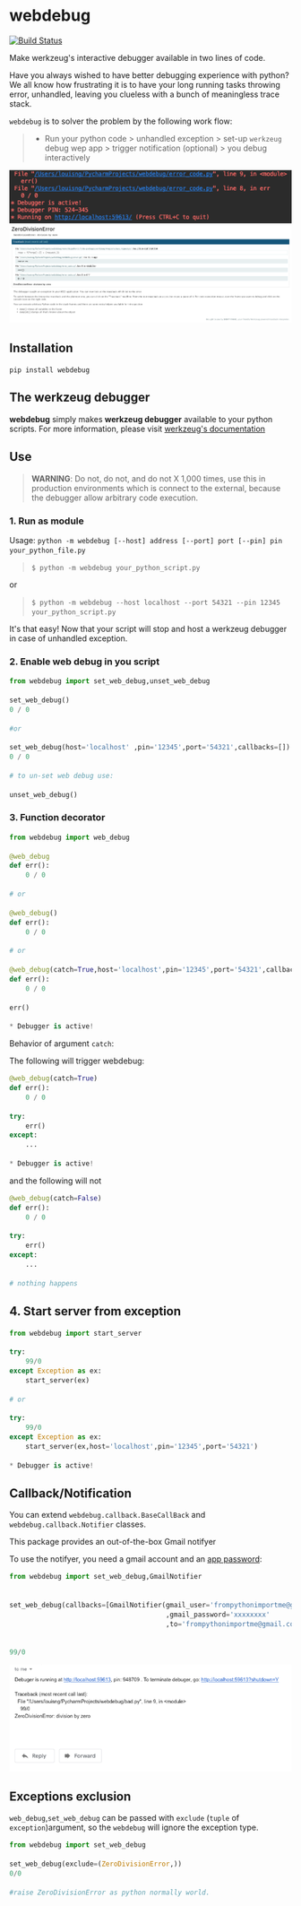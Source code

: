 # webdebug
[![Build Status](https://travis-ci.com/fpim/webdebug.svg?branch=master)](https://travis-ci.com/fpim/webdebug)

Make werkzeug's interactive debugger available in two lines of code.

Have you always wished to have better debugging experience with python? We all know how frustrating it is to
have your long running tasks throwing error, unhandled, leaving you clueless with a bunch of meaningless trace stack.

`webdebug` is to solver the problem by the following work flow:

 > - Run your python code > unhandled exception > set-up `werkzeug` debug wep app > trigger notification (optional) > you debug interactively

![screen](https://raw.githubusercontent.com/fpim/webdebug/master/screen1.png)
![screen2](https://raw.githubusercontent.com/fpim/webdebug/master/screen2.png)

## Installation

`pip install webdebug`

## The werkzeug debugger

**webdebug** simply makes **werkzeug debugger** available to your python scripts. For more information, please visit
[werkzeug's documentation](https://werkzeug.palletsprojects.com/en/1.0.x/debug/)

## Use

> **WARNING**: Do not, do not, and do not X 1,000 times, use this in production environments which is connect to the
> external, because the debugger allow arbitrary code execution.

### 1. Run as module

Usage: `python -m webdebug [--host] address [--port] port [--pin] pin your_python_file.py`

> `$ python -m webdebug your_python_script.py`

or

> `$ python -m webdebug --host localhost --port 54321 --pin 12345 your_python_script.py`

It's that easy! Now that your script will stop and host a werkzeug debugger in case of unhandled exception.

### 2. Enable web debug in you script

```python
from webdebug import set_web_debug,unset_web_debug

set_web_debug()
0 / 0

#or

set_web_debug(host='localhost' ,pin='12345',port='54321',callbacks=[])
0 / 0

# to un-set web debug use:

unset_web_debug()

```

### 3. Function decorator

```python
from webdebug import web_debug

@web_debug
def err():
    0 / 0

# or

@web_debug()
def err():
    0 / 0

# or

@web_debug(catch=True,host='localhost',pin='12345',port='54321',callbacks=[])
def err():
    0 / 0
 
err()

* Debugger is active!
```
Behavior of argument `catch`:

The following will trigger webdebug:
```python
@web_debug(catch=True)
def err():
    0 / 0

try:
    err()
except:
    ...

* Debugger is active!
```

and the following will not
```python
@web_debug(catch=False)
def err():
    0 / 0

try:
    err()
except:
    ...

# nothing happens
```

## 4. Start server from exception


```python
from webdebug import start_server

try:
    99/0
except Exception as ex:
    start_server(ex)

# or

try:
    99/0
except Exception as ex:
    start_server(ex,host='localhost',pin='12345',port='54321')

* Debugger is active!
```

## Callback/Notification
You can extend `webdebug.callback.BaseCallBack` and `webdebug.callback.Notifier` classes.

This package provides an out-of-the-box Gmail notifyer

To use the notifyer, you need a gmail account and an [app password](https://support.google.com/accounts/answer/185833):


```python
from webdebug import set_web_debug,GmailNotifier


set_web_debug(callbacks=[GmailNotifier(gmail_user='frompythonimportme@gmail.com'
                                       ,gmail_password='xxxxxxxx'
                                       ,to='frompythonimportme@gmail.com')])


99/0

```
![screen3](https://raw.githubusercontent.com/fpim/webdebug/master/screen3.png)

## Exceptions exclusion

`web_debug`,`set_web_debug` can be passed with `exclude` (`tuple` of `exception`)argument, 
so the `webdebug` will ignore the exception type.

```python
from webdebug import set_web_debug

set_web_debug(exclude=(ZeroDivisionError,))
0/0

#raise ZeroDivisionError as python normally world.
```